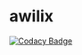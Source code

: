 # awilix
[![Codacy Badge](https://api.codacy.com/project/badge/Grade/96d0883f7e75447b99c052f8b97d25dd)](https://app.codacy.com/app/Pettrus/awilix?utm_source=github.com&utm_medium=referral&utm_content=Pettrus/awilix&utm_campaign=Badge_Grade_Dashboard)